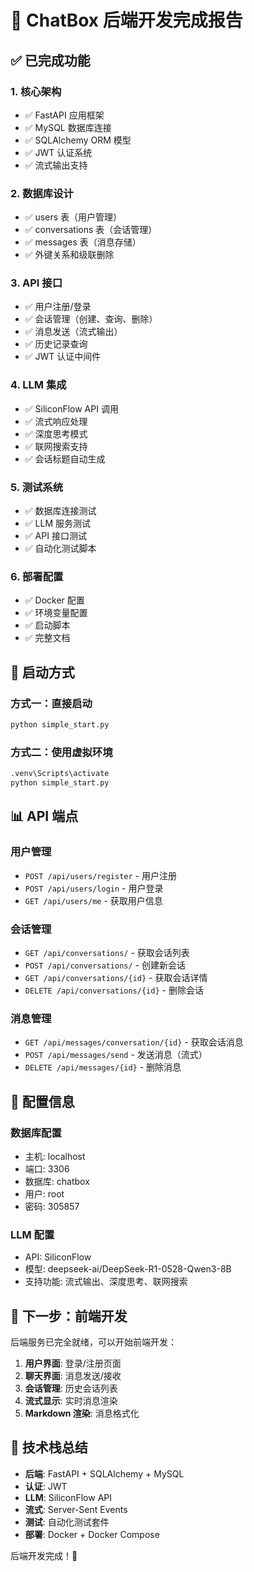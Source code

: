 # 🎉 ChatBox 后端开发完成报告

## ✅ 已完成功能

### 1. 核心架构
- ✅ FastAPI 应用框架
- ✅ MySQL 数据库连接
- ✅ SQLAlchemy ORM 模型
- ✅ JWT 认证系统
- ✅ 流式输出支持

### 2. 数据库设计
- ✅ users 表（用户管理）
- ✅ conversations 表（会话管理）
- ✅ messages 表（消息存储）
- ✅ 外键关系和级联删除

### 3. API 接口
- ✅ 用户注册/登录
- ✅ 会话管理（创建、查询、删除）
- ✅ 消息发送（流式输出）
- ✅ 历史记录查询
- ✅ JWT 认证中间件

### 4. LLM 集成
- ✅ SiliconFlow API 调用
- ✅ 流式响应处理
- ✅ 深度思考模式
- ✅ 联网搜索支持
- ✅ 会话标题自动生成

### 5. 测试系统
- ✅ 数据库连接测试
- ✅ LLM 服务测试
- ✅ API 接口测试
- ✅ 自动化测试脚本

### 6. 部署配置
- ✅ Docker 配置
- ✅ 环境变量配置
- ✅ 启动脚本
- ✅ 完整文档

## 🚀 启动方式

### 方式一：直接启动
```bash
python simple_start.py
```

### 方式二：使用虚拟环境
```bash
.venv\Scripts\activate
python simple_start.py
```

## 📊 API 端点

### 用户管理
- `POST /api/users/register` - 用户注册
- `POST /api/users/login` - 用户登录
- `GET /api/users/me` - 获取用户信息

### 会话管理
- `GET /api/conversations/` - 获取会话列表
- `POST /api/conversations/` - 创建新会话
- `GET /api/conversations/{id}` - 获取会话详情
- `DELETE /api/conversations/{id}` - 删除会话

### 消息管理
- `GET /api/messages/conversation/{id}` - 获取会话消息
- `POST /api/messages/send` - 发送消息（流式）
- `DELETE /api/messages/{id}` - 删除消息

## 🔧 配置信息

### 数据库配置
- 主机: localhost
- 端口: 3306
- 数据库: chatbox
- 用户: root
- 密码: 305857

### LLM 配置
- API: SiliconFlow
- 模型: deepseek-ai/DeepSeek-R1-0528-Qwen3-8B
- 支持功能: 流式输出、深度思考、联网搜索

## 📝 下一步：前端开发

后端服务已完全就绪，可以开始前端开发：

1. **用户界面**: 登录/注册页面
2. **聊天界面**: 消息发送/接收
3. **会话管理**: 历史会话列表
4. **流式显示**: 实时消息渲染
5. **Markdown 渲染**: 消息格式化

## 🎯 技术栈总结

- **后端**: FastAPI + SQLAlchemy + MySQL
- **认证**: JWT
- **LLM**: SiliconFlow API
- **流式**: Server-Sent Events
- **测试**: 自动化测试套件
- **部署**: Docker + Docker Compose

后端开发完成！🚀
